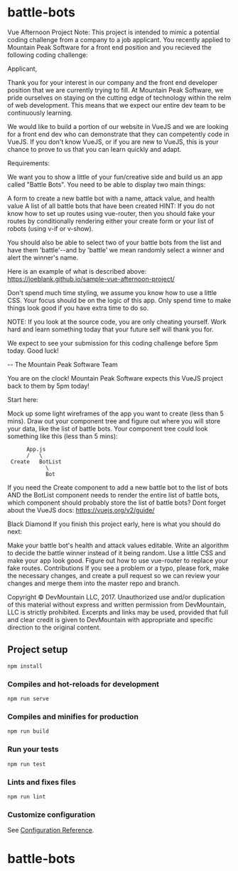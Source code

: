 # battle-bots

Vue Afternoon Project
Note: This project is intended to mimic a potential coding challenge from a company to a job applicant. You recently applied to Mountain Peak Software for a front end position and you recieved the following coding challenge:

Applicant,

Thank you for your interest in our company and the front end developer position that we are currently trying to fill. At Mountain Peak Software, we pride ourselves on staying on the cutting edge of technology within the relm of web development. This means that we expect our entire dev team to be continuously learning.

We would like to build a portion of our website in VueJS and we are looking for a front end dev who can demonstrate that they can competently code in VueJS. If you don't know VueJS, or if you are new to VueJS, this is your chance to prove to us that you can learn quickly and adapt.

Requirements:

We want you to show a little of your fun/creative side and build us an app called "Battle Bots". You need to be able to display two main things:

A form to create a new battle bot with a name, attack value, and health value
A list of all battle bots that have been created
HINT: If you do not know how to set up routes using vue-router, then you should fake your routes by conditionally rendering either your create form or your list of robots (using v-if or v-show).

You should also be able to select two of your battle bots from the list and have them 'battle'--and by 'battle' we mean randomly select a winner and alert the winner's name.

Here is an example of what is described above: https://joeblank.github.io/sample-vue-afternoon-project/

Don't spend much time styling, we assume you know how to use a little CSS. Your focus should be on the logic of this app. Only spend time to make things look good if you have extra time to do so.

NOTE: If you look at the source code, you are only cheating yourself. Work hard and learn something today that your future self will thank you for.

We expect to see your submission for this coding challenge before 5pm today. Good luck!

-- The Mountain Peak Software Team

You are on the clock! Mountain Peak Software expects this VueJS project back to them by 5pm today!

Start here:

Mock up some light wireframes of the app you want to create (less than 5 mins).
Draw out your component tree and figure out where you will store your data, like the list of battle bots. Your component tree could look something like this (less than 5 mins):

          App.js
          /   \
     Create   BotList
                \
                Bot
                
If you need the Create component to add a new battle bot to the list of bots AND the BotList component needs to render the entire list of battle bots, which component should probably store the list of battle bots?
Dont forget about the VueJS docs: https://vuejs.org/v2/guide/

Black Diamond
If you finish this project early, here is what you should do next:

Make your battle bot's health and attack values editable.
Write an algorithm to decide the battle winner instead of it being random.
Use a little CSS and make your app look good.
Figure out how to use vue-router to replace your fake routes.
Contributions
If you see a problem or a typo, please fork, make the necessary changes, and create a pull request so we can review your changes and merge them into the master repo and branch.

Copyright
© DevMountain LLC, 2017. Unauthorized use and/or duplication of this material without express and written permission from DevMountain, LLC is strictly prohibited. Excerpts and links may be used, provided that full and clear credit is given to DevMountain with appropriate and specific direction to the original content.

## Project setup
```
npm install
```

### Compiles and hot-reloads for development
```
npm run serve
```

### Compiles and minifies for production
```
npm run build
```

### Run your tests
```
npm run test
```

### Lints and fixes files
```
npm run lint
```

### Customize configuration
See [Configuration Reference](https://cli.vuejs.org/config/).
# battle-bots
